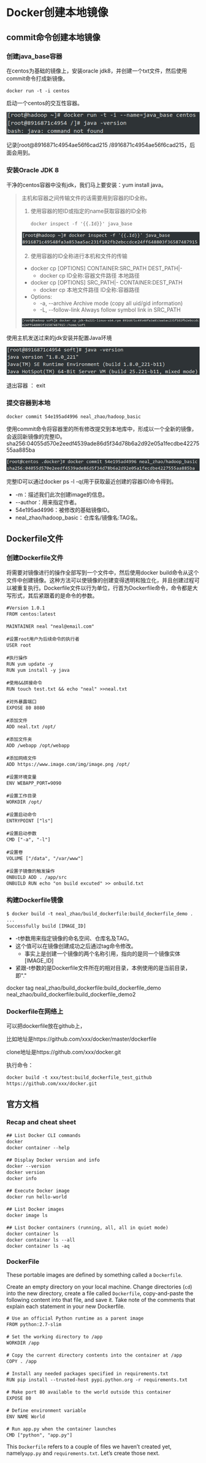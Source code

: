 # Docker创建本地镜像

## commit命令创建本地镜像

### 创建java\_base容器

在centos为基础的镜像上，安装oracle jdk8，并创建一个txt文件，然后使用commit命令打成新镜像。

```text
docker run -t -i centos
```

启动一个centos的交互性容器。

![](../../.gitbook/assets/linux/docker/selection_012.jpg)

记录\[root@8916871c4954ae56f6cad215 /8916871c4954ae56f6cad215，后面会用到。

### 安装Oracle JDK 8

干净的centos容器中没有jdk，我们马上要安装：yum install java。

> 主机和容器之间传输文件的话需要用到容器的ID全称。
>
>  1. 使用容器的短ID或指定的name获取容器的ID全称
>  
>       `docker inspect -f '{{.Id}}' java_base`
>  
>  ![](../../.gitbook/assets/linux/docker/selection_013.jpg) 
>
> 2. 使用容器的ID全称进行本机和文件的传输
>
> * docker cp \[OPTIONS\] CONTAINER:SRC\_PATH DEST\_PATH\|-
>   * docker cp ID全称:容器文件路径 本地路径
> * docker cp \[OPTIONS\] SRC\_PATH\|- CONTAINER:DEST\_PATH
>   * docker cp 本地文件路径 ID全称:容器路径
> * Options:
>   * -a, --archive       Archive mode \(copy all uid/gid information\)
>   * -L, --follow-link   Always follow symbol link in SRC\_PATH
>
> ![](../../.gitbook/assets/linux/docker/selection_014.jpg)

使用主机发送过来的jdk安装并配置Java环境

![](../../.gitbook/assets/linux/docker/selection_015.jpg)

退出容器 ： exit

### 提交容器到本地

```text
docker commit 54e195ad4996 neal_zhao/hadoop_basic
```

使用commit命令将容器里的所有修改提交到本地库中，形成以一个全新的镜像，会返回新镜像的完整ID。
sha256:04055d570e2eedf4539ade86d5f34d78b6a2d92e05a1fecdbe4227555aa885ba

![](../../.gitbook/assets/linux/docker/Selection_030.jpg)

完整ID可以通过docker ps -l -q\(用于获取最近创建的容器ID\)命令得到。

* -m：描述我们此次创建image的信息。
* --author：用来指定作者。
* 54e195ad4996：被修改的基础镜像ID。
* neal_zhao/hadoop_basic：仓库名/镜像名:TAG名。

## Dockerfile文件

### 创建Dockerfile文件

将需要对镜像进行的操作全部写到一个文件中，然后使用docker build命令从这个文件中创建镜像。这种方法可以使镜像的创建变得透明和独立化，并且创建过程可以被重复执行。Dockerfile文件以行为单位，行首为Dockerfile命令，命令都是大写形式，其后紧跟着的是命令的参数。

```text
#Version 1.0.1
FROM centos:latest

MAINTAINER neal "neal@email.com"

#设置root用户为后续命令的执行者
USER root

#执行操作
RUN yum update -y
RUN yum install -y java

#使用&&拼接命令
RUN touch test.txt && echo "neal" >>neal.txt

#对外暴露端口
EXPOSE 80 8080

#添加文件
ADD neal.txt /opt/

#添加文件夹
ADD /webapp /opt/webapp

#添加网络文件
ADD https://www.image.com/img/image.png /opt/

#设置环境变量
ENV WEBAPP_PORT=9090

#设置工作目录
WORKDIR /opt/

#设置启动命令
ENTRYPOINT ["ls"]

#设置启动参数
CMD ["-a", "-l"]

#设置卷
VOLUME ["/data", "/var/www"]

#设置子镜像的触发操作
ONBUILD ADD . /app/src
ONBUILD RUN echo "on build excuted" >> onbuild.txt
```

### 构建Dockerfile镜像

```text
$ docker build -t neal_zhao/build_dockerfile:build_dockerfile_demo .
...
Successfully build [IMAGE_ID]
```

* -t参数用来指定镜像的命名空间、仓库名及TAG。
* 这个值可以在镜像创建成功之后通过tag命令修改。
  * 事实上是创建一个镜像的两个名称引用，指向的是同一个镜像实体\[IMAGE\_ID\]
* 紧跟-t参数的是Dockerfile文件所在的相对目录，本例使用的是当前目录，即"."

docker tag neal\_zhao/build\_dockerfile:build\_dockerfile\_demo neal\_zhao/build\_dockerfile:build\_dockerfile\_demo2

### Dockerfile在网络上

可以把dockerfile放在github上，

比如地址是https://github.com/xxx/docker/master/dockerfile

clone地址是https://github.com/xxx/docker.git

执行命令：

```text
docker build -t xxx/test:build_dockerfile_test_github https://github.com/xxx/docker.git
```

## 官方文档

### Recap and cheat sheet <a id="recap-and-cheat-sheet"></a>

```text
## List Docker CLI commands
docker
docker container --help

## Display Docker version and info
docker --version
docker version
docker info

## Execute Docker image
docker run hello-world

## List Docker images
docker image ls

## List Docker containers (running, all, all in quiet mode)
docker container ls
docker container ls --all
docker container ls -aq
```

### DockerFile

These portable images are defined by something called a `Dockerfile`.

Create an empty directory on your local machine. Change directories \(`cd`\) into the new directory, create a file called `Dockerfile`, copy-and-paste the following content into that file, and save it. Take note of the comments that explain each statement in your new Dockerfile.

```text
# Use an official Python runtime as a parent image
FROM python:2.7-slim

# Set the working directory to /app
WORKDIR /app

# Copy the current directory contents into the container at /app
COPY . /app

# Install any needed packages specified in requirements.txt
RUN pip install --trusted-host pypi.python.org -r requirements.txt

# Make port 80 available to the world outside this container
EXPOSE 80

# Define environment variable
ENV NAME World

# Run app.py when the container launches
CMD ["python", "app.py"]
```

This `Dockerfile` refers to a couple of files we haven’t created yet, namely`app.py` and `requirements.txt`. Let’s create those next.

